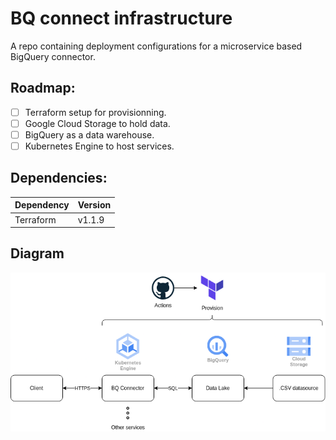 # BQ connect infrastructure

A repo containing deployment configurations for a microservice based BigQuery connector.

## Roadmap:
- [ ] Terraform setup for provisionning.
- [ ] Google Cloud Storage to hold data.
- [ ] BigQuery as a data warehouse.
- [ ] Kubernetes Engine to host services.

## Dependencies:
|Dependency|Version|
|---|---|
|Terraform|v1.1.9|

## Diagram
![diagram](./diagrams/architecture.png) 